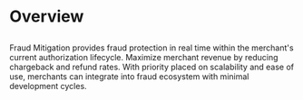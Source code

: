 # Overview

##
Fraud Mitigation provides fraud protection in real time within the merchant's current authorization lifecycle. Maximize merchant revenue by reducing chargeback and refund rates. With priority placed on scalability and ease of use, merchants can integrate into fraud ecosystem with minimal development cycles. 
